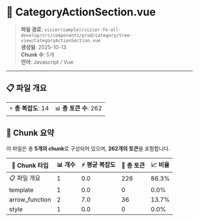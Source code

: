 # 📄 CategoryActionSection.vue

> **파일 경로**: `vizier(sample)/vizier-fe-all-develop/src/components/prod/category/tree-view/CategoryActionSection.vue`  
> **생성일**: 2025-10-13  
> **Chunk 수**: 5개  
> **언어**: Javascript / Vue
---





## 📋 파일 개요

| | |
|--|--|
| ⚡ **총 복잡도**: 14 | 📊 **총 토큰 수**: 262 |






## 🧩 Chunk 요약

이 파일은 총 **5개의 chunk**로 구성되어 있으며, **262개의 토큰**을 포함합니다.

| 🧩 Chunk 타입 | 📊 개수 | ⚡ 평균 복잡도 | 📝 총 토큰 | 📈 비율 |
|---------------|--------|-------------|----------|--------|
| 📋 파일 개요 | 1 | 0.0 | 226 | 86.3% |
| template | 1 | 0.0 | 0 | 0.0% |
| arrow_function | 2 | 7.0 | 36 | 13.7% |
| style | 1 | 0.0 | 0 | 0.0% |

